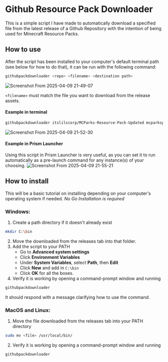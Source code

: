 # Github Resource Pack Downloader
This is a simple script I have made to automatically download a specified file from the latest release of a Github Repository with the intention of being used for Minecraft Resource Packs.

## How to use
After the script has been installed to your computer's default terminal path (see below for how to do that), it can be run with the following command:

```bash
githubpackdownloader <repo> <filename> <destination path>
```
![Screenshot From 2025-04-09 21-49-07](https://github.com/user-attachments/assets/7af9953b-087f-4c38-afc2-e70a32be0264)

`<filename>` must match the file you want to download from the release assets.

#### Example in terminal

```bash
githubpackdownloader itslilscorp/MCParks-Resource-Pack-Updated mcparkspack-1.21.zip /home/jishy/.local/share/PrismLauncher/instances/1.21.1/minecraft/resourcepacks/
```
![Screenshot From 2025-04-09 21-52-30](https://github.com/user-attachments/assets/0ff7e743-9db7-4794-bbf7-064cd94280db)

#### Example in Prism Launcher
Using this script in Prism Launcher is very useful, as you can set it to run automatically as a pre-launch command for any instance(s) of your choosing.
![Screenshot From 2025-04-09 21-55-21](https://github.com/user-attachments/assets/4464ab5a-5253-48c2-b28e-09f2f4d2a292)

## How to install
This will be a basic tutorial on installing depending on your computer's operating system if needed.
*No Go Installation is required*

### Windows:
1. Create a path directory if it doesn't already exist
```bash
mkdir C:\bin
```
2. Move the downloaded from the releases tab into that folder.
3. Add the script to your PATH
   - Go to **Advanced system settings**
   - Click **Environment Variables**
   - Under **System Variables**, select **Path**, then **Edit**
   - Click **New** and add in `C:\bin`
   - Click **OK** for all the boxes.
4. Verify it is working by opening a command-prompt window and running
```bash
githubpackdownloader
```
It should respond with a message clarifying how to use the command. 

### MacOS and Linux:
1. Move the file downloaded from the releases tab into your PATH directory
```bash
sudo mv <file> /usr/local/bin/
```
2. Verify it is working by opening a command-prompt window and running
```bash
githubpackdownloader
```

